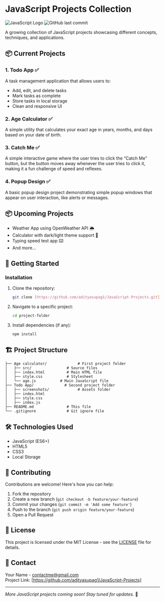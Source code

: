 # JavaScript Projects Collection

![JavaScript Logo](https://img.shields.io/badge/JavaScript-ES6+-yellow?logo=javascript)
![GitHub last commit](https://img.shields.io/github/last-commit/your-username/your-repo)

A growing collection of JavaScript projects showcasing different concepts, techniques, and applications.

## 📦 Current Projects


### 1. Todo App ✅
A task management application that allows users to:
- Add, edit, and delete tasks
- Mark tasks as complete
- Store tasks in local storage
- Clean and responsive UI

### 2. Age Calculator ✅
A simple utility that calculates your exact age in years, months, and days based on your date of birth.

### 3. Catch Me ✅
A simple interactive game where the user tries to click the “Catch Me” button, but the button moves away whenever the user tries to click it, making it a fun challenge of speed and reflexes.

### 4. Popup Design ✅
A basic popup design project demonstrating simple popup windows that appear on user interaction, like alerts or messages.

## 📦 Upcoming Projects
- Weather App using OpenWeather API 🌦️
- Calculator with dark/light theme support 🧮
- Typing speed test app ⌨️
- And more...

## 🚀 Getting Started

### Installation
1. Clone the repository:
   ```bash
   git clone [https://github.com/adityasupag1/JavaScript-Projects.git]
   ```
2. Navigate to a specific project:
   ```bash
   cd project-folder
   ```
3. Install dependencies (if any):
   ```bash
   npm install
   ```

## 🏗️ Project Structure

```
├── Age calculator/              # First project folder
│   ├── src/                # Source files
│   ├── index.html          # Main HTML file
│   ├── style.css           # Stylesheet
│   └── age.js           # Main JavaScript file
├── Todo App/              # Second project folder
│   ├── screenshots/             # Assets folder
│   ├── index.html          
│   ├── style.css
│   ├── index.js            
├── README.md               # This file
└── .gitignore              # Git ignore file
```

## 🛠️ Technologies Used

- JavaScript (ES6+)
- HTML5
- CSS3
- Local Storage

## 🤝 Contributing

Contributions are welcome! Here's how you can help:

1. Fork the repository
2. Create a new branch (`git checkout -b feature/your-feature`)
3. Commit your changes (`git commit -m 'Add some feature'`)
4. Push to the branch (`git push origin feature/your-feature`)
5. Open a Pull Request


## 📜 License

This project is licensed under the MIT License - see the [LICENSE](LICENSE) file for details.

## 📧 Contact

Your Name - [contactme@gmail.com](mailto:araj15397@gmail.com)  
Project Link: [https://github.com/adityasupag1/JavaScript-Projects]

---

*More JavaScript projects coming soon! Stay tuned for updates.* 🚀
